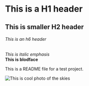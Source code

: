 # This is a H1 header  
## This is smaller H2 header  
###### This is an h6 header  

*This is italic emphasis*  
**This is blodface**  

This is a README file for a test project.  

![This is cool photo of the skies](https://apod.nasa.gov/apod/image/1906/CepheusB_Spitzer_14391.jpg)  

